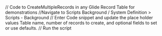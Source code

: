 // Code to CreateMultipleRecords in any Glide Record Table for demonstrations
//Navigate to Scripts Background / System Definition > Scripts - Background
// Enter Code snippet and update the place holder values Table name, number of records to create, and optional fields to set or use defaults.
// Run the script
